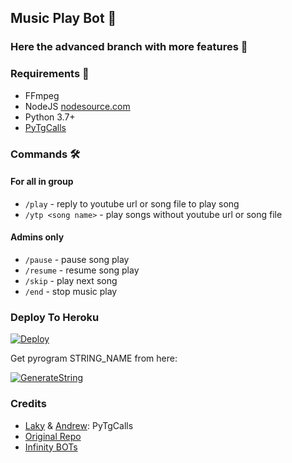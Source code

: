 <h2 align="centre">Music Play Bot 🎵</h2>

### Here the advanced branch with more features 🙂

<h3>Requirements 📝</h3>

- FFmpeg
- NodeJS [nodesource.com](https://nodesource.com/)
- Python 3.7+
- [PyTgCalls](https://github.com/pytgcalls/pytgcalls)

### Commands 🛠
#### For all in group
- `/play` - reply to youtube url or song file to play song
- `/ytp <song name>` - play songs without youtube url or song file

#### Admins only
- `/pause` - pause song play
- `/resume` - resume song play
- `/skip` - play next song
- `/end` - stop music play

### Deploy To Heroku</h4>

[![Deploy](https://www.herokucdn.com/deploy/button.svg)](https://heroku.com/deploy?template=https://github.com/ImJanindu/GroupMusicBot)

Get pyrogram STRING_NAME from here:

[![GenerateString](https://img.shields.io/badge/repl.it-generateString-yellowgreen)](https://replit.com/@subinps/getStringName)

### Credits

- [Laky](https://github.com/Laky-64) & [Andrew](https://github.com/AndrewLaneX): PyTgCalls
- [Original Repo](https://github.com/suprojects/CallsMusic)
- [Infinity BOTs](https://t.me/Infinity_BOTs)
